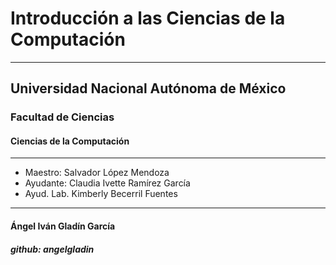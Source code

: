 # Introducción a las Ciencias de la Computación
----
## Universidad Nacional Autónoma de México

### Facultad de Ciencias
#### Ciencias de la Computación
----
  
  - Maestro: Salvador López Mendoza
  - Ayudante: Claudia Ivette Ramírez García
  - Ayud. Lab.	Kimberly Becerril Fuentes
  
----
#### Ángel Iván Gladín García
##### github: angelgladin
